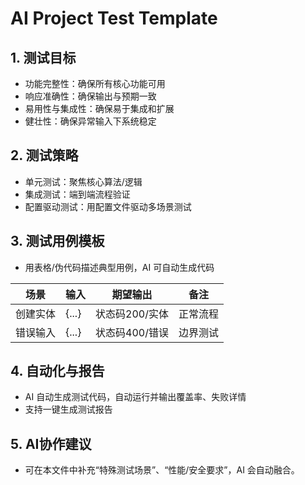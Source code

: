 # AI Project Test Template

## 1. 测试目标
- 功能完整性：确保所有核心功能可用
- 响应准确性：确保输出与预期一致
- 易用性与集成性：确保易于集成和扩展
- 健壮性：确保异常输入下系统稳定

## 2. 测试策略
- 单元测试：聚焦核心算法/逻辑
- 集成测试：端到端流程验证
- 配置驱动测试：用配置文件驱动多场景测试

## 3. 测试用例模板
- 用表格/伪代码描述典型用例，AI 可自动生成代码

| 场景         | 输入         | 期望输出         | 备注         |
|--------------|--------------|------------------|--------------|
| 创建实体     | {...}        | 状态码200/实体   | 正常流程     |
| 错误输入     | {...}        | 状态码400/错误   | 边界测试     |

## 4. 自动化与报告
- AI 自动生成测试代码，自动运行并输出覆盖率、失败详情
- 支持一键生成测试报告

## 5. AI协作建议
- 可在本文件中补充“特殊测试场景”、“性能/安全要求”，AI 会自动融合。